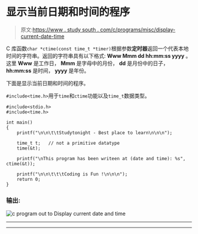 # 显示当前日期和时间的程序

> 原文:[https://www . study south . com/c/programs/misc/display-current-date-time](https://www.studytonight.com/c/programs/misc/display-current-date-and-time)

C 库函数`char *ctime(const time_t *timer)`根据参数**定时器**返回一个代表本地时间的字符串。返回的字符串具有以下格式: **Www Mmm dd hh:mm:ss yyyy** 。这里 **Www** 是工作日， **Mmm** 是字母中的月份， **dd** 是月份中的日子， **hh:mm:ss** 是时间， **yyyy** 是年份。

下面是显示当前日期和时间的程序。

`#include<time.h>`用于`time`和`ctime`功能以及`time_t`数据类型。

```
#include<stdio.h>
#include<time.h>

int main()
{
    printf("\n\n\t\tStudytonight - Best place to learn\n\n\n");

    time_t t;   // not a primitive datatype
    time(&t);

    printf("\nThis program has been writeen at (date and time): %s", ctime(&t));

    printf("\n\n\t\t\tCoding is Fun !\n\n\n");
    return 0;
}
```

### 输出:

![c program out to Display current date and time](../Images/d92b0ba40fbc09d27258d400373e9d60.png)

* * *

* * *